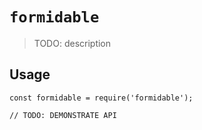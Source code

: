 # `formidable`

> TODO: description

## Usage

```
const formidable = require('formidable');

// TODO: DEMONSTRATE API
```
